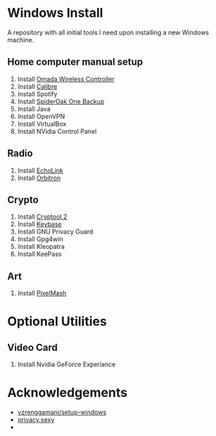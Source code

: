 # Windows Install
A repository with all initial tools I need upon installing a new Windows machine.

## Home computer manual setup
1. Install [Omada Wireless Controller](https://www.tp-link.com/us/support/download/omada-software-controller/)
2. Install [Calibre](https://calibre-ebook.com/download)
3. Install Spotify
4. Install [SpiderOak One Backup](https://spideroak.com/opendownload/)
9. Install Java
11. Install OpenVPN
12. Install VirtualBox
15. Install NVidia Control Panel

## Radio
1. Install [EchoLink](https://www.echolink.org/)
2. Install [Orbitron](http://www.stoff.pl/)

## Crypto
1. Install [Cryptool 2](https://www.cryptool.org/en/ct2/)
2. Install [Keybase](https://keybase.io/)
3. Install GNU Privacy Guard
4. Install Gpg4win
5. Install Kleopatra
5. Install KeePass

## Art
1. Install [PixelMash](https://nevercenter.com/pixelmash/)

# Optional Utilities

## Video Card
1. Install Nvidia GeForce Experiance

# Acknowledgements
* [vzrenggamani/setup-windows](https://github.com/vzrenggamani/setup-windows)
* [privacy.sexy](https://privacy.sexy)
* 
